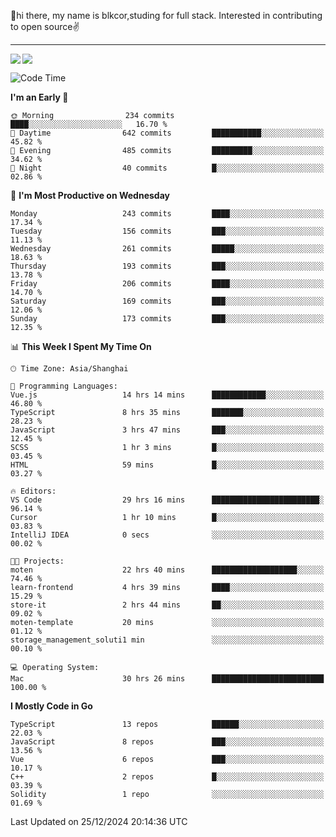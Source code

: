 👋hi there, my name is blkcor,studing for full stack.
Interested in contributing to open source✌️

<hr/>

![](https://github-readme-stats.vercel.app/api?username=blkcor)
<a href="https://github.com/blkcor/github-readme-stats">
    <img align="left" src="https://github-readme-stats.vercel.app/api/top-langs/?username=blkcor&hide=jupyter%20notebook,shaderlab,tex,c%23&langs_count=9" />
</a>


<!--START_SECTION:waka-->
![Code Time](http://img.shields.io/badge/Code%20Time-1%2C527%20hrs%2035%20mins-blue)

**I'm an Early 🐤** 

```text
🌞 Morning                234 commits         ████░░░░░░░░░░░░░░░░░░░░░   16.70 % 
🌆 Daytime                642 commits         ███████████░░░░░░░░░░░░░░   45.82 % 
🌃 Evening                485 commits         █████████░░░░░░░░░░░░░░░░   34.62 % 
🌙 Night                  40 commits          █░░░░░░░░░░░░░░░░░░░░░░░░   02.86 % 
```
📅 **I'm Most Productive on Wednesday** 

```text
Monday                   243 commits         ████░░░░░░░░░░░░░░░░░░░░░   17.34 % 
Tuesday                  156 commits         ███░░░░░░░░░░░░░░░░░░░░░░   11.13 % 
Wednesday                261 commits         █████░░░░░░░░░░░░░░░░░░░░   18.63 % 
Thursday                 193 commits         ███░░░░░░░░░░░░░░░░░░░░░░   13.78 % 
Friday                   206 commits         ████░░░░░░░░░░░░░░░░░░░░░   14.70 % 
Saturday                 169 commits         ███░░░░░░░░░░░░░░░░░░░░░░   12.06 % 
Sunday                   173 commits         ███░░░░░░░░░░░░░░░░░░░░░░   12.35 % 
```


📊 **This Week I Spent My Time On** 

```text
🕑︎ Time Zone: Asia/Shanghai

💬 Programming Languages: 
Vue.js                   14 hrs 14 mins      ████████████░░░░░░░░░░░░░   46.80 % 
TypeScript               8 hrs 35 mins       ███████░░░░░░░░░░░░░░░░░░   28.23 % 
JavaScript               3 hrs 47 mins       ███░░░░░░░░░░░░░░░░░░░░░░   12.45 % 
SCSS                     1 hr 3 mins         █░░░░░░░░░░░░░░░░░░░░░░░░   03.45 % 
HTML                     59 mins             █░░░░░░░░░░░░░░░░░░░░░░░░   03.27 % 

🔥 Editors: 
VS Code                  29 hrs 16 mins      ████████████████████████░   96.14 % 
Cursor                   1 hr 10 mins        █░░░░░░░░░░░░░░░░░░░░░░░░   03.83 % 
IntelliJ IDEA            0 secs              ░░░░░░░░░░░░░░░░░░░░░░░░░   00.02 % 

🐱‍💻 Projects: 
moten                    22 hrs 40 mins      ███████████████████░░░░░░   74.46 % 
learn-frontend           4 hrs 39 mins       ████░░░░░░░░░░░░░░░░░░░░░   15.29 % 
store-it                 2 hrs 44 mins       ██░░░░░░░░░░░░░░░░░░░░░░░   09.02 % 
moten-template           20 mins             ░░░░░░░░░░░░░░░░░░░░░░░░░   01.12 % 
storage_management_soluti1 min               ░░░░░░░░░░░░░░░░░░░░░░░░░   00.10 % 

💻 Operating System: 
Mac                      30 hrs 26 mins      █████████████████████████   100.00 % 
```

**I Mostly Code in Go** 

```text
TypeScript               13 repos            ██████░░░░░░░░░░░░░░░░░░░   22.03 % 
JavaScript               8 repos             ███░░░░░░░░░░░░░░░░░░░░░░   13.56 % 
Vue                      6 repos             ███░░░░░░░░░░░░░░░░░░░░░░   10.17 % 
C++                      2 repos             █░░░░░░░░░░░░░░░░░░░░░░░░   03.39 % 
Solidity                 1 repo              ░░░░░░░░░░░░░░░░░░░░░░░░░   01.69 % 
```




 Last Updated on 25/12/2024 20:14:36 UTC
<!--END_SECTION:waka-->


